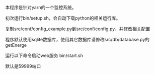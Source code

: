 本程序是针对yarn的一个监控系统。

初次运行bin/setup.sh，会自动下载python的相关运行库。

复制src/conf/config_example.py到src/conf/config.py，并修改相关配置

程序默认使用sqlite数据库，使用其它数据库请修改src/db/database.py的getEnerge

运行以下命令启动web服务
bin/start.sh 

默认是59999端口




